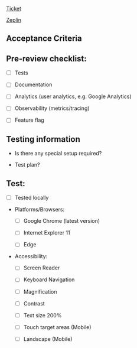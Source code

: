 [Ticket]()

[Zeplin]()

## Acceptance Criteria

## Pre-review checklist:

- [ ] Tests

- [ ] Documentation

- [ ] Analytics (user analytics, e.g. Google Analytics)

- [ ] Observability (metrics/tracing)

- [ ] Feature flag

## Testing information

- Is there any special setup required?

- Test plan?

## Test:

- [ ] Tested locally

- Platforms/Browsers:

  - [ ] Google Chrome (latest version)

  - [ ] Internet Explorer 11

  - [ ] Edge

- Accessibility:

  - [ ] Screen Reader

  - [ ] Keyboard Navigation

  - [ ] Magnification

  - [ ] Contrast

  - [ ] Text size 200%

  - [ ] Touch target areas (Mobile)

  - [ ] Landscape (Mobile)

